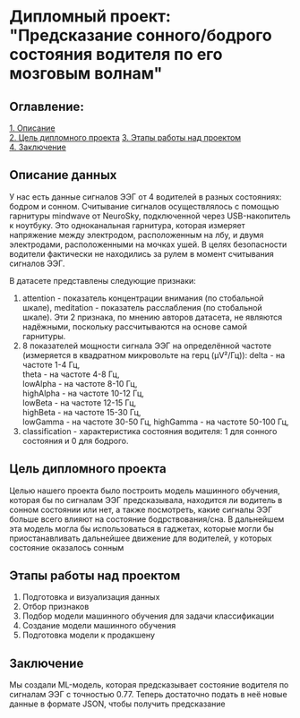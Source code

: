 # Дипломный проект: "Предсказание сонного/бодрого состояния водителя по его мозговым волнам"

## Оглавление:
[1. Описание](#Описание-данных)  
[2. Цель дипломного проекта](#Цель-дипломного-проекта)
[3. Этапы работы над проектом](#Этапы-работы-над-проектом)  
[4. Заключение](#Заключение)  

## Описание данных
У нас есть данные сигналов ЭЭГ от 4 водителей в разных состояниях: бодром и сонном. Считывание сигналов осуществлялось с помощью гарнитуры mindwave от NeuroSky, подключенной через USB-накопитель к ноутбуку. Это одноканальная гарнитура, которая измеряет напряжение между электродом, расположенным на лбу, и двумя электродами, расположенными на мочках ушей. В целях безопасности водители фактически не находились за рулем в момент считывания сигналов ЭЭГ.

В датасете представлены следующие признаки: 
1. attention - показатель концентрации внимания (по стобальной шкале), meditation - показатель расслабления (по стобальной шкале). Эти 2 признака, по мнению авторов датасета, не являются надёжными, поскольку рассчитываются на основе самой гарнитуры.
2. 8 показателей мощности сигнала ЭЭГ на определённой частоте (измеряется в квадратном микровольте на герц (μV²/Гц)):
   delta - на частоте 1-4 Гц,          
   theta - на частоте 4-8 Гц,           
   lowAlpha - на частоте 8-10 Гц,      
   highAlpha - на частоте 10-12 Гц,     
   lowBeta - на частоте 12-15 Гц,    
   highBeta - на частоте 15-30 Гц,    
   lowGamma - на частоте 30-50 Гц,
   highGamma - на частоте 50-100 Гц,
3. classification - характеристика состояния водителя: 1 для сонного состояния и 0 для бодрого.

## Цель дипломного проекта
Целью нашего проекта было построить модель машинного обучения, которая бы по сигналам ЭЭГ предсказывала, находится ли водитель в сонном состоянии или нет, а также посмотреть, какие сигналы ЭЭГ больше всего влияют на состояние бодрствования/сна. В дальнейшем эта модель могла бы использоваться в гаджетах, которые могли бы приостанавливать дальнейшее движение для водителей, у которых состояние оказалось сонным

## Этапы работы над проектом
1. Подготовка и визуализация данных
2. Отбор признаков
3. Подбор модели машинного обучения для задачи классификации
4. Создание модели машинного обучения
5. Подготовка модели к продакшену

## Заключение
Мы создали ML-модель, которая предсказывает состояние водителя по сигналам ЭЭГ с точностью 0.77. Теперь достаточно подать в неё новые данные в формате JSON, чтобы получить предсказание